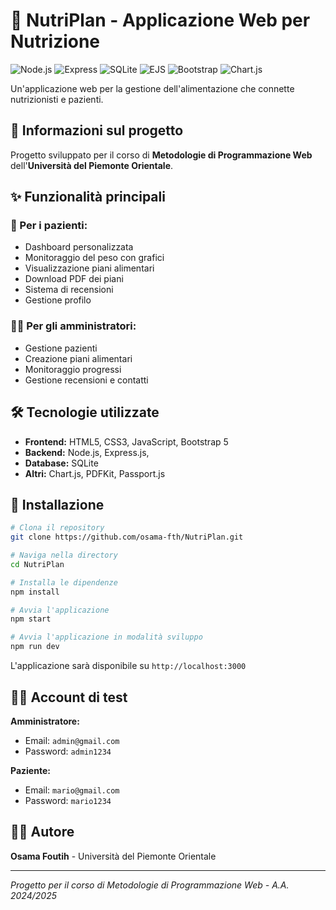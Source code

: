 # 🥗 NutriPlan - Applicazione Web per Nutrizione

![Node.js](https://img.shields.io/badge/Node.js-14+-green)
![Express](https://img.shields.io/badge/Express-4.x-blue)
![SQLite](https://img.shields.io/badge/SQLite-Database-lightgrey)
![EJS](https://img.shields.io/badge/EJS-Template%20Engine-orange)
![Bootstrap](https://img.shields.io/badge/Bootstrap-5.3-purple)
![Chart.js](https://img.shields.io/badge/Chart.js-Graphs-red)

Un'applicazione web per la gestione dell'alimentazione che connette nutrizionisti e pazienti.

## 📝 Informazioni sul progetto

Progetto sviluppato per il corso di **Metodologie di Programmazione Web** dell'**Università del Piemonte Orientale**.

## ✨ Funzionalità principali

### 👤 Per i pazienti:

- Dashboard personalizzata
- Monitoraggio del peso con grafici
- Visualizzazione piani alimentari
- Download PDF dei piani
- Sistema di recensioni
- Gestione profilo

### 👨‍⚕️ Per gli amministratori:

- Gestione pazienti
- Creazione piani alimentari
- Monitoraggio progressi
- Gestione recensioni e contatti

## 🛠️ Tecnologie utilizzate

- **Frontend:** HTML5, CSS3, JavaScript, Bootstrap 5
- **Backend:** Node.js, Express.js,
- **Database:** SQLite
- **Altri:** Chart.js, PDFKit, Passport.js

## 🚀 Installazione

```bash
# Clona il repository
git clone https://github.com/osama-fth/NutriPlan.git

# Naviga nella directory
cd NutriPlan

# Installa le dipendenze
npm install

# Avvia l'applicazione
npm start

# Avvia l'applicazione in modalità sviluppo
npm run dev
```

L'applicazione sarà disponibile su `http://localhost:3000`

## 👨‍💻 Account di test

**Amministratore:**

- Email: `admin@gmail.com`
- Password: `admin1234`

**Paziente:**

- Email: `mario@gmail.com`
- Password: `mario1234`

## 👨‍💻 Autore

**Osama Foutih** - Università del Piemonte Orientale

---

_Progetto per il corso di Metodologie di Programmazione Web - A.A. 2024/2025_
